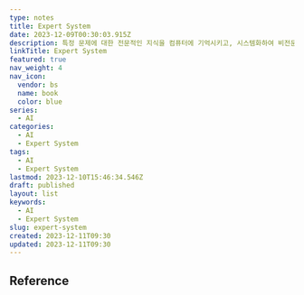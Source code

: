 ```yaml
---
type: notes
title: Expert System
date: 2023-12-09T00:30:03.915Z
description: 특정 문제에 대한 전문적인 지식을 컴퓨터에 기억시키고, 시스템화하여 비전문가도 전문지식을 활용할 수 있도록 하는 시스템
linkTitle: Expert System
featured: true
nav_weight: 4
nav_icon:
  vendor: bs
  name: book
  color: blue
series:
  - AI
categories:
  - AI
  - Expert System
tags:
  - AI
  - Expert System
lastmod: 2023-12-10T15:46:34.546Z
draft: published
layout: list
keywords:
  - AI
  - Expert System
slug: expert-system
created: 2023-12-11T09:30
updated: 2023-12-11T09:30
---
```


## Reference
